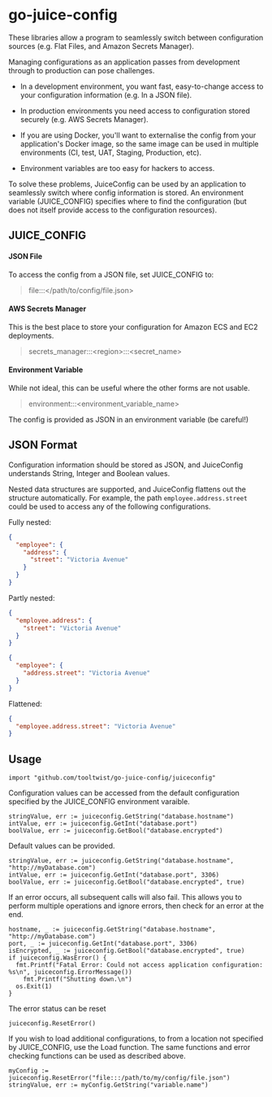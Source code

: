 # go-juice-config

These libraries allow a program to seamlessly switch between configuration sources (e.g. Flat Files, and Amazon Secrets Manager).

Managing configurations as an application passes from development through to production can pose challenges.

- In a development environment, you want fast, easy-to-change access to your configuration information (e.g. In a JSON file).

- In production environments you need access to configuration stored securely (e.g. AWS Secrets Manager).

- If you are using Docker, you'll want to externalise the config from your application's Docker image, so the same image can be used in multiple environments (CI, test, UAT, Staging, Production, etc).

- Environment variables are too easy for hackers to access.


To solve these problems, JuiceConfig can be used by an application to seamlessly switch where config information is stored. An environment variable (JUICE_CONFIG) specifies where to find the configuration (but does not itself provide access to the configuration resources).


## JUICE_CONFIG

#### JSON File
To access the config from a JSON file, set JUICE_CONFIG to:

> file:::&lt;/path/to/config/file.json&gt;


#### AWS Secrets Manager
This is the best place to store your configuration for Amazon ECS and EC2 deployments.

> secrets_manager:::&lt;region&gt;:::&lt;secret_name&gt;

#### Environment Variable
While not ideal, this can be useful where the other forms are not usable. 

> environment:::&lt;environment_variable_name&gt;

The config is provided as JSON in an environment variable (be careful!)
  

## JSON Format
Configuration information should be stored as JSON, and JuiceConfig understands String, Integer and Boolean values.

Nested data structures are supported, and JuiceConfig flattens out the structure automatically. For example, the path `employee.address.street` could be used to access any of the following configurations.

Fully nested:  

```json
{
  "employee": {
    "address": {
      "street": "Victoria Avenue"
    }
  }
}
```

Partly nested:  
```json
{
  "employee.address": {
    "street": "Victoria Avenue"
  }
}
```
```json
{
  "employee": {
    "address.street": "Victoria Avenue"
  }
}
```

Flattened:  
```json
{
  "employee.address.street": "Victoria Avenue"
}
```






## Usage

```golang
import "github.com/tooltwist/go-juice-config/juiceconfig"
```

Configuration values can be accessed from the default configuration specified by the JUICE_CONFIG environment varaible.

```golang
stringValue, err := juiceconfig.GetString("database.hostname")
intValue, err := juiceconfig.GetInt("database.port")
boolValue, err := juiceconfig.GetBool("database.encrypted")
```

Default values can be provided.

```golang
stringValue, err := juiceconfig.GetString("database.hostname", "http://myDatabase.com")
intValue, err := juiceconfig.GetInt("database.port", 3306)
boolValue, err := juiceconfig.GetBool("database.encrypted", true)
```

If an error occurs, all subsequent calls will also fail. This allows you to perform multiple operations and ignore errors, then check for an error at the end.

```golang
hostname, _ := juiceconfig.GetString("database.hostname", "http://myDatabase.com")
port, _ := juiceconfig.GetInt("database.port", 3306)
isEncrypted, _ := juiceconfig.GetBool("database.encrypted", true)
if juiceconfig.WasError() {
  fmt.Printf("Fatal Error: Could not access application configuration: %s\n", juiceconfig.ErrorMessage())  
	fmt.Printf("Shutting down.\n")
  os.Exit(1)
}
```

The error status can be reset
```golang
juiceconfig.ResetError()
```

If you wish to load additional configurations, to from a location not specified by JUICE_CONFIG, use the Load function. The same functions and error checking functions can be used as described above.

```golang
myConfig := juiceconfig.ResetError("file:::/path/to/my/config/file.json")
stringValue, err := myConfig.GetString("variable.name")
```


